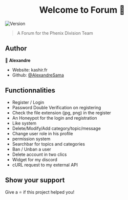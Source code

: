 <h1 align="center">Welcome to Forum 👋</h1>
<p>
  <img alt="Version" src="https://img.shields.io/badge/version-0.1-blue.svg?cacheSeconds=2592000" />
</p>

> A Forum for the Phenix Division Team

## Author

👤 **Alexandre**

* Website: kashir.fr
* Github: [@AlexandreSama](https://github.com/AlexandreSama)

## Functionnalities

* Register / Login
* Password Double Verification on registering
* Check the file extension (jpg, png) in the register
* An Honeypot for the login and registration
* Like system
* Delete/Modify/Add category/topic/message
* Change user role in his profile
* permission system
* Searchbar for topics and categories
* Ban / Unban a user
* Delete account in two clics
* Widget for my discord
* cURL request to my external API

## Show your support

Give a ⭐️ if this project helped you!

